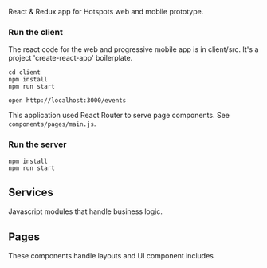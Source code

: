 React & Redux app for Hotspots web and mobile prototype. 

### Run the client
The react code for the web and progressive mobile app is in client/src. It's a project 'create-react-app' boilerplate. 

    cd client
    npm install
    npm run start

    open http://localhost:3000/events

This application used React Router to serve page components. See `components/pages/main.js`. 

### Run the server

    npm install
    npm run start


## Services
Javascript modules that handle business logic. 

## Pages
These components handle layouts and UI component includes

